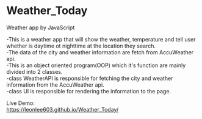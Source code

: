 # Weather_Today
Weather app by JavaScript

-This is a weather app that will show the weather, temperature and tell user whether is daytime ot nighttime at the location they search.<br>
-The data of the city and weather information are fetch from AccuWeather api.<br>
-This is an object oriented program(OOP) which it's function are mainly divided into 2 classes.<br>
-class WeatherAPI is responsible for fetching the city and weather information from the AccuWeather api.<br>
-class UI is responsible for rendering the information to the page.<br>

Live Demo:<br>
https://leonlee603.github.io/Weather_Today/
